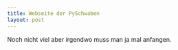 ```yaml
---
title: Webseite der PySchwaben
layout: post
---
```


Noch nicht viel aber irgendwo muss man ja mal anfangen.
